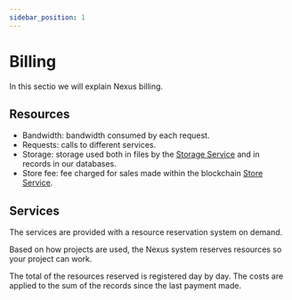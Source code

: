 ```yaml
---
sidebar_position: 1
---
```


# Billing

In this sectio we will explain Nexus billing.

## Resources
- Bandwidth: bandwidth consumed by each request.
- Requests: calls to different services.
- Storage: storage used both in files by the [Storage Service](../services/storage.md) and in records in our databases.
- Store fee: fee charged for sales made within the blockchain [Store Service](../services/store.md).

## Services

The services are provided with a resource reservation system on demand.

Based on how projects are used, the Nexus system reserves resources so your project can work.

The total of the resources reserved is registered day by day. The costs are applied to the sum of the records since the last payment made.
